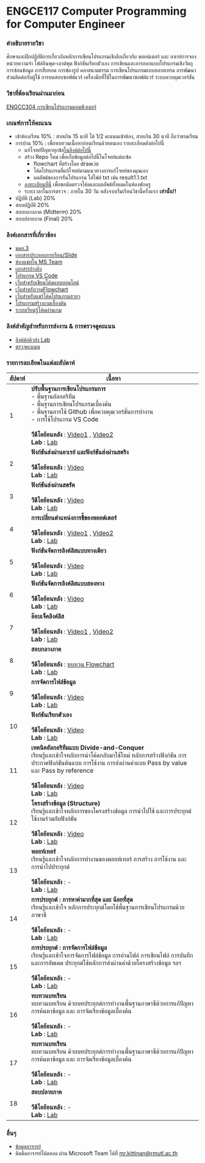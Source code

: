 # ENGCE117 Computer Programming for Computer Engineer

### คำอธิบายรายวิชา
ศึกษาและฝึกปฏิบัติการเกี่ยวกับหลักการเขียนโปรแกรมเชิงลึกเกี่ยวกับ พอยน์เตอร์ และ อาเรย์​ การจองหน่วยความจำ ไฟล์อินพุต-เอาต์พุต ฟังก์ชันเรียกตัวเอง การเขียนและการออกแบบโปรแกรมเชิงวัตถุ การซ่อนข้อมูล การสืบทอด การพ้องรูป คลาสนามธรรม การเขียนโปรแกรมแบบหลายเทรด การพัฒนาส่วนติดต่อกับผู้ใช้ การทดสอบซอฟต์แวร์ เครื่องมือที่ใช้ในการพัฒนาซอฟต์แวร์ ระบบควบคุมเวอร์ชัน

### วิชาที่ต้องเรียนผ่านมาก่อน
[ENGCC304  การเขียนโปรแกรมคอมพิวเตอร์](https://github.com/tumrmutl/ENGCC304-Computer-Programming)

### เกณฑ์การให้คะแนน
* เข้าห้องเรียน 10% : สายเกิน 15 นาที ได้ 1/2 คะแนนเข้าห้อง, สายเกิน 30 นาที ถือว่าขาดเรียน
* การบ้าน 10% : เพื่อทบทวนเนื้อหาก่อนเรียนด้วยตนเอง รายละเอียดดังต่อไปนี้
    - แก้โจทย์ปัญหาทุกข้อ[ในลิงค์ต่อไปนี้](https://github.com/tumrmutl/ENGCC304-Computer-Programming/tree/main/Homework)
    - สร้าง Repo ใหม่ เพื่อเก็บข้อมูลต่อไปนี้ในโจทย์แต่ละข้อ
        - flowchart ที่สร้างโดย draw.io
        - โค้ดโปรแกรมที่แก้โจทย์ตามแนวทางการแก้โจทย์ของคุณเอง
        - ผลลัพธ์ของการรันโปรแกรม ใส่ไฟล์ txt เช่น result1.1.txt
    - [ลงทะเบียนที่นี่](#) เพื่อขอนัดตรวจโค้ดและผลลัพธ์ทั้งหมดในห้องพักครู
    - ระยะเวลาในการตรวจ : ภายใน 30 วัน หลังจากเริ่มเรียนวิชานี้ครั้งแรก **เท่านั้น!!**
* ปฏิบัติ (Lab) 20%
* สอบปฏิบัติ 20%
* สอบกลางภาค (Midterm) 20%
* สอบปลายภาค (Final) 20%

### ลิงค์เอกสารที่เกี่ยวข้อง
* [มคอ.3](https://docs.google.com/document/d/1WHoxwYazWH7OdnVm56_z0LaLQHmLAhbA7fRn0yG5m_Y/edit?usp=sharing)
* [เอกสารประกอบการเรียน/Slide](https://drive.google.com/drive/folders/18yq_AvC9nJS1tFPI63SnPklVF7EagrN7?usp=sharing)
* [ห้องแชทใน MS Team](https://teams.microsoft.com/l/team/19%3ASRc4lB9z91Vay6mrtEaEm14MyYUYn_hccTzFXdp1NyE1%40thread.tacv2/conversations?groupId=37d36e7f-c2eb-4dcf-9320-32ee74544bd8&tenantId=2c0a3819-8c66-4ae1-9a99-3832d9facbd9)
* [เอกสารอ้างอิง](https://autolib.rmutl.ac.th/Catalog/BibItem.aspx?BibID=b00141555)
* [โปรแกรม VS Code](https://code.visualstudio.com/download)
* [เว็บสำหรับเขียนโค้ดแบบออนไลน์](https://onlinegdb.com)
* [เว็บสำหรับวาดFlowchart](https://draw.io)
* [เว็บสำหรับแชร์โค้ดโปรแกรมสวยๆ](https://carbon.now.sh/?bg=rgba%2874%2C144%2C226%2C1%29&t=material&wt=none&l=text%2Fx-c%2B%2Bsrc&width=828&ds=false&dsyoff=20px&dsblur=68px&wc=true&wa=true&pv=56px&ph=56px&ln=true&fl=1&fm=Fira+Code&fs=14px&lh=152%25&si=false&es=2x&wm=false&code=%2523include%2520%253Cstdio.h%253E%250A%250Aint%2520main%28%29%2520%257B%250A%2520%2520printf%28%2522Hello%2522%29%2520%253B%250A%2520%2520return%25200%2520%253B%250A%257D%252F%252Fend%2520function)
* [โปรแกรมสร้างเกมเบื้องต้น](https://arcade.makecode.com/)
* [ระบบเรียนรู้โค้ดผ่านเกม](https://www.codingame.com/home)

### ลิงค์สำคัญสำหรับการส่งงาน & การตรวจดูคะแนน
* [ลิงค์ต่อคิวส่ง Lab](https://forms.gle/qNwGNkvNeo19XgnD8)
* [ตรวจคะแนน](https://docs.google.com/spreadsheets/d/1XV0xPuBfEJ5ZdCDUrEp4B8D2SlRuQ0hVXaSh_xA-wW8/edit?usp=sharing)

### รายการละเอียดในแต่ละสัปดาห์
สัปดาห์ | เนื้อหา
--- | ---
1| **ปรับพื้นฐานการเขียนโปรแกรมการ** <br />- พื้นฐานอัลกอริทึม<br />- พื้นฐานการเขียนโปรแกรมเบื้องต้น<br />- พื้นฐานการใช้ Github เพื่อควบคุมเวอร์ชั่นการทำงาน<br />- การใช้โปรแกรม VS Code<br /><br />**วีดีโอย้อนหลัง** : [Video1](https://www.youtube.com/watch?v=01p2FCUcYY8) , [Video2](https://www.youtube.com/watch?v=rI52J5TJTMw)<br />**Lab** : [Lab](https://github.com/tumrmutl/ENGCC304-Computer-Programming/blob/main/Lab/Lab01-Basic-Display-Input-Output.md)
2| **ฟังก์ชันส่งผ่านอาเรย์ และฟังก์ชันส่งผ่านสตริง** <br /><br />**วีดีโอย้อนหลัง** : [Video](https://www.youtube.com/watch?v=9hEjesjU_k0)<br />**Lab** : [Lab](https://github.com/tumrmutl/ENGCC304-Computer-Programming/blob/main/Lab/Lab02-Basic-Flowchart.md)
3| **ฟังก์ชันส่งผ่านสตรัค** <br /><br />**วีดีโอย้อนหลัง** : [Video](https://www.youtube.com/watch?v=ml6_NafY3u4)<br />**Lab** : [Lab](https://github.com/tumrmutl/ENGCC304-Computer-Programming/blob/main/Lab/Lab03-Codex.md)
4| **การเปลี่ยนตำแหน่งการชี้ของพอยด์เตอร์** <br /><br />**วีดีโอย้อนหลัง** : [Video1](https://www.youtube.com/watch?v=5mSartNW-0c) , [Video2](https://www.youtube.com/watch?v=sL6D7CRhNcA)<br />**Lab** : [Lab](https://github.com/tumrmutl/ENGCC304-Computer-Programming/blob/main/Lab/Lab04-Variable-Operator.md)
5| **ฟังก์ชันจัดการลิงค์ลิสแบบทางเดียว** <br /><br />**วีดีโอย้อนหลัง** : [Video](#)<br />**Lab** : [Lab](https://github.com/tumrmutl/ENGCC304-Computer-Programming/blob/main/Lab/Lab05-If-Else-Switch-Case.md)
6| **ฟังก์ชันจัดการลิงค์ลิสแบบสองทาง** <br /><br />**วีดีโอย้อนหลัง** : [Video](https://www.youtube.com/watch?v=RgPZfEIItxg)<br />**Lab** : [Lab](https://github.com/tumrmutl/ENGCC304-Computer-Programming/blob/main/Lab/Lab06-For-Loop.md)
7| **อ๊อบเจ็คลิงค์ลิส** <br /><br />**วีดีโอย้อนหลัง** : [Video1](https://www.youtube.com/watch?v=SDOaMhy42RA) , [Video2](https://www.youtube.com/watch?v=pB6ibWypdDY)<br />**Lab** : [Lab](https://github.com/tumrmutl/ENGCC304-Computer-Programming/blob/main/Lab/Lab07-While-DoWhile.md)
8| **สอบกลางภาค** <br /><br />**วีดีโอย้อนหลัง** : [ทบทวน Flowchart](https://www.youtube.com/watch?v=lyzEe20rKG4)<br />**Lab** : [Lab](https://github.com/tumrmutl/ENGCC304-Computer-Programming/blob/main/Lab/Lab08-Apply.md)
9| **การจัดการไฟล์ข้อมูล** <br /><br />**วีดีโอย้อนหลัง** : [Video](https://www.youtube.com/watch?v=u5rshhQ1ZJQ)<br />**Lab** : [Lab](https://github.com/tumrmutl/ENGCC304-Computer-Programming/blob/main/Lab/Lab09-Array.md)
10| **ฟังก์ชันเรียกตัวเอง** <br /><br />**วีดีโอย้อนหลัง** : [Video](https://www.youtube.com/watch?v=jEWPSXGDCdc)<br />**Lab** : [Lab](https://github.com/tumrmutl/ENGCC304-Computer-Programming/blob/main/Lab/Lab10-String.md)
11| **เทคนิคอัลกอริทึมแบบ Divide-and-Conquer** <br />เรียนรู้และเข้าใจหลักการนำโค้ดกลับมาใช้ใหม่ หลักการสร้างฟังก์ชัน การประกาศฟังก์ชันต้นแบบ การใช้งาน การส่งผ่านค่าแบบ Pass by value และ Pass by reference <br /><br />**วีดีโอย้อนหลัง** : [Video](https://www.youtube.com/watch?v=Wd7nHpBTSy0)<br />**Lab** : [Lab](https://github.com/tumrmutl/ENGCC304-Computer-Programming/blob/main/Lab/Lab11-Function.md)
12| **โครงสร้างข้อมูล (Structure)** <br />เรียนรู้และเข้าใจหลักการของโครงสร้างข้อมูล การนำไปใช้ และการประยุกต์ใช้งานร่วมกับฟังก์ชัน <br /><br />**วีดีโอย้อนหลัง** : [Video](https://www.youtube.com/watch?v=PTyQoGqi_NU)<br />**Lab** : [Lab](https://github.com/tumrmutl/ENGCC304-Computer-Programming/blob/main/Lab/Lab12-Structure.md)
13| **พอยท์เทอร์** <br />เรียนรู้และเข้าใจหลักการทำงานของพอยท์เทอร์ การสร้าง การใช้งาน และการนำไปประยุกต์ <br /><br />**วีดีโอย้อนหลัง** : -<br />**Lab** : [Lab](https://github.com/tumrmutl/ENGCC304-Computer-Programming/blob/main/Lab/Lab13-Pointer.md)
14| **การประยุกต์ : การหาค่ามากที่สุด และ น้อยที่สุด** <br />เรียนรู้และเข้าใจ หลักการประยุกต์โดยใช้พื้นฐานการเขียนโปรแกรมด้วยภาษาซี <br /><br />**วีดีโอย้อนหลัง** : -<br />**Lab** : [Lab](https://github.com/tumrmutl/ENGCC304-Computer-Programming/blob/main/Lab/Lab14-Min-Max.md)
15| **การประยุกต์ : การจัดการไฟล์ข้อมูล** <br />เรียนรู้และเข้าใจการจัดการไฟล์ข้อมูล การอ่านไฟล์ การเขียนไฟล์ การบันทึก และการอัพเดต ประยุกต์ใช้หลักการส่งผ่านค่าด้วยโครงสร้างข้อมูล ฯลฯ <br /><br />**วีดีโอย้อนหลัง** : -<br />**Lab** : [Lab](https://github.com/tumrmutl/ENGCC304-Computer-Programming/blob/main/Lab/Lab15-File.md)
16| **ทบทวนบทเรียน** <br />ทบทวนบทเรียน ด้วยบทประยุกต์การทำงานพื้นฐานภาษาซีด้วยการแก้ปัญหาการค้นหาข้อมูล และ การจัดเรียงข้อมูลเบื้องต้น <br /><br />**วีดีโอย้อนหลัง** : -<br />**Lab** : [Lab](https://github.com/tumrmutl/ENGCC304-Computer-Programming/blob/main/Lab/Lab16-Basic-Sort-Search.md)
17| **ทบทวนบทเรียน** <br />ทบทวนบทเรียน ด้วยบทประยุกต์การทำงานพื้นฐานภาษาซีด้วยการแก้ปัญหาการค้นหาข้อมูล และ การจัดเรียงข้อมูลเบื้องต้น <br /><br />**วีดีโอย้อนหลัง** : -<br />**Lab** : [Lab](https://github.com/tumrmutl/ENGCC304-Computer-Programming/blob/main/Lab/Lab17-Apply.md)
18| **สอบปลายภาค** <br /><br />**วีดีโอย้อนหลัง** : -<br />**Lab** : [Lab](https://github.com/tumrmutl/ENGCC304-Computer-Programming/blob/main/Lab/Lab18-Apply.md)

### อื่นๆ
* [ข้อมูลอาจารย์](https://lms.rmutl.ac.th/teachers/detail/24002453439513437/5fd51c39cb8f05637cb8e96df6ec9392edb3ec16ea62666620cda4fd8f8b3e72)
* ติดติดอาจารย์ได้ตลอด ผ่าน Microsoft Team ได้ที่ mr.kittinan@rmutl.ac.th
